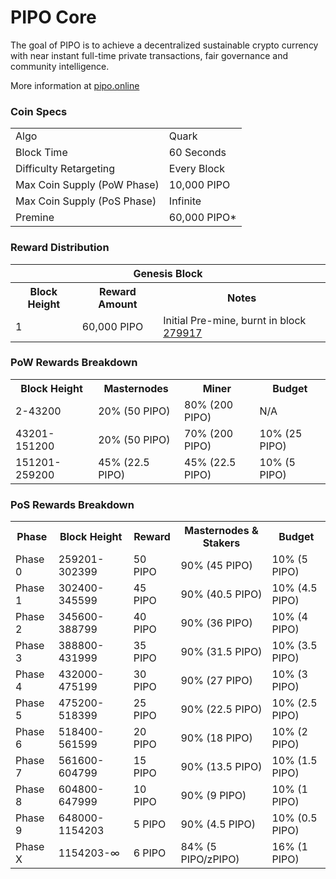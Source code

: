PIPO Core
=====================================

The goal of PIPO is to achieve a decentralized sustainable crypto currency with near instant full-time private transactions, fair governance and community intelligence.

More information at [pipo.online](http://www.pipo.online)

### Coin Specs
<table>
<tr><td>Algo</td><td>Quark</td></tr>
<tr><td>Block Time</td><td>60 Seconds</td></tr>
<tr><td>Difficulty Retargeting</td><td>Every Block</td></tr>
<tr><td>Max Coin Supply (PoW Phase)</td><td>10,000 PIPO</td></tr>
<tr><td>Max Coin Supply (PoS Phase)</td><td>Infinite</td></tr>
<tr><td>Premine</td><td>60,000 PIPO*</td></tr>
</table>


### Reward Distribution

<table>
<th colspan=4>Genesis Block</th>
<tr><th>Block Height</th><th>Reward Amount</th><th>Notes</th></tr>
<tr><td>1</td><td>60,000 PIPO</td><td>Initial Pre-mine, burnt in block <a href="http://www.presstab.pw/phpexplorer/PIPO/block.php?blockhash=206d9cfe859798a0b0898ab00d7300be94de0f5469bb446cecb41c3e173a57e0">279917</a></td></tr>
</table>

### PoW Rewards Breakdown

<table>
<th>Block Height</th><th>Masternodes</th><th>Miner</th><th>Budget</th>
<tr><td>2-43200</td><td>20% (50 PIPO)</td><td>80% (200 PIPO)</td><td>N/A</td></tr>
<tr><td>43201-151200</td><td>20% (50 PIPO)</td><td>70% (200 PIPO)</td><td>10% (25 PIPO)</td></tr>
<tr><td>151201-259200</td><td>45% (22.5 PIPO)</td><td>45% (22.5 PIPO)</td><td>10% (5 PIPO)</td></tr>
</table>

### PoS Rewards Breakdown

<table>
<th>Phase</th><th>Block Height</th><th>Reward</th><th>Masternodes & Stakers</th><th>Budget</th>
<tr><td>Phase 0</td><td>259201-302399</td><td>50 PIPO</td><td>90% (45 PIPO)</td><td>10% (5 PIPO)</td></tr>
<tr><td>Phase 1</td><td>302400-345599</td><td>45 PIPO</td><td>90% (40.5 PIPO)</td><td>10% (4.5 PIPO)</td></tr>
<tr><td>Phase 2</td><td>345600-388799</td><td>40 PIPO</td><td>90% (36 PIPO)</td><td>10% (4 PIPO)</td></tr>
<tr><td>Phase 3</td><td>388800-431999</td><td>35 PIPO</td><td>90% (31.5 PIPO)</td><td>10% (3.5 PIPO)</td></tr>
<tr><td>Phase 4</td><td>432000-475199</td><td>30 PIPO</td><td>90% (27 PIPO)</td><td>10% (3 PIPO)</td></tr>
<tr><td>Phase 5</td><td>475200-518399</td><td>25 PIPO</td><td>90% (22.5 PIPO)</td><td>10% (2.5 PIPO)</td></tr>
<tr><td>Phase 6</td><td>518400-561599</td><td>20 PIPO</td><td>90% (18 PIPO)</td><td>10% (2 PIPO)</td></tr>
<tr><td>Phase 7</td><td>561600-604799</td><td>15 PIPO</td><td>90% (13.5 PIPO)</td><td>10% (1.5 PIPO)</td></tr>
<tr><td>Phase 8</td><td>604800-647999</td><td>10 PIPO</td><td>90% (9 PIPO)</td><td>10% (1 PIPO)</td></tr>
<tr><td>Phase 9</td><td>648000-1154203</td><td>5 PIPO</td><td>90% (4.5 PIPO)</td><td>10% (0.5 PIPO)</td></tr>
<tr><td>Phase X</td><td>1154203-∞</td><td>6 PIPO</td><td>84% (5 PIPO/zPIPO)</td><td>16% (1 PIPO)</td></tr>
</table>
